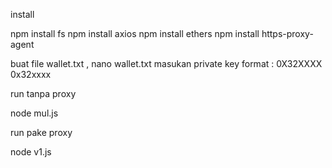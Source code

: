 install 

npm install fs
npm install axios
npm install ethers
npm install https-proxy-agent

buat file wallet.txt , nano wallet.txt 
masukan private key format :
0X32XXXX
0x32xxxx


run tanpa proxy

node mul.js 

run pake proxy

node v1.js
